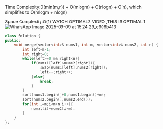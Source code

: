 Time Complexity:O(min(m,n)) + O(mlogm) + O(nlogn) + O(n), which simplifies to O(mlogm + nlogn)

Space Complexity:O(1)
WATCH OPTIMAL2 VIDEO ,THIS IS OPTIMAL 1
![WhatsApp Image 2025-09-09 at 15 24 29_e906b413](https://github.com/user-attachments/assets/279bc91a-6ce0-4d2a-8e35-503186c317c7)

```cpp
class Solution {
public:
    void merge(vector<int>& nums1, int m, vector<int>& nums2, int n) {
        int left=m-1;
        int right=0;
        while(left>=0 && right<n){
            if(nums1[left]>nums2[right]){
                swap(nums1[left],nums2[right]);
                left--;right++;
            }else{
                break;
            }
        }
        sort(nums1.begin()+0,nums1.begin()+m);
        sort(nums2.begin(),nums2.end());
        for(int i=m;i<m+n;i++){
            nums1[i]=nums2[i-m];
        }
    }
};
